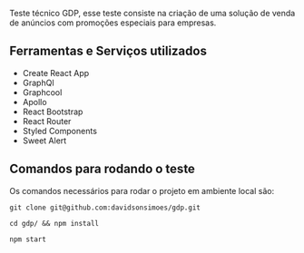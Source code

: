 Teste técnico GDP, esse teste consiste na criação de uma solução de venda de anúncios com promoções especiais para empresas.

## Ferramentas e Serviços utilizados

- Create React App
- GraphQl
- Graphcool
- Apollo
- React Bootstrap
- React Router
- Styled Components
- Sweet Alert

## Comandos para rodando o teste

Os comandos necessários para rodar o projeto em ambiente local são:

 `git clone git@github.com:davidsonsimoes/gdp.git`

 `cd gdp/ && npm install`

 `npm start`
